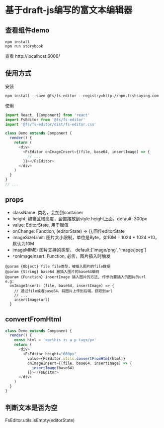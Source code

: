 # 基于draft-js编写的富文本编辑器

## 查看组件demo
```
npm install
npm run storybook
```
查看 http://localhost:6006/

## 使用方式
安装
```
npm install --save @fs/fs-editor --registry=http://npm.fishsaying.com
```
使用
```javascript
import React, {Component} from 'react'
import FsEditor from '@fs/fs-editor'
import '@fs/fs-editor/dist/fs-editor.css'

class Demo extends Component {
  render() {
    return (
      <div>
        <FsEditor onImageInsert={(file, base64, insertImage) => {
          // ...
        }}></FsEditor>
      </div>
    )
  }
}
// ...
```

## props
* className: 类名，会加到container
* height: 编辑区域高度，会直接放到style.height上面，default: 300px
* value: EditorState, 用于赋值
* onChange: Function, (editorState) => {},回传editorState
* imageSizeLimit: 图片大小限制，单位是Byte，如10M = 1024 * 1024 *10，默认为10M
* imageMIME: 图片支持的类型， default:['image/png', 'image/jpeg']
* `*`onImageInsert: Function, 必传，图片插入时触发
```
@param {Object} file file类型，被插入图片的file数据 
@param {String} base64 被插入图片的base64编码
@param {Function} insertImage 插入图片的方法, 传参为要插入的图片的url
e.g: 
  onImageInsert: (file, base64, insertImage) => {
    // 通过file或者base64，将图片上传到后端，获取到url
    // ...
    insertImage(url)
  }
```

## convertFromHtml
```javascript
class Demo extends Component {
  render() {
    const html = '<p>this is a p tag</p>'
    return (
      <div>
        <FsEditor height="600px"
          value={FsEditor.utils.convertFromHtml(html)}
          onImageInsert={(file, base64, insertImage) => {
            insertImage(base64)
          }}></FsEditor>
      </div>
    )
  }
}
```

## 判断文本是否为空
FsEditor.utils.isEmpty(editorState)